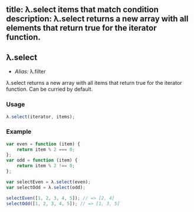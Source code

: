 title: λ.select items that match condition
description: λ.select returns a new array with all elements that return true for the iterator function.
---

## λ.select

- *Alias:* λ.filter

λ.select returns a new array with all items that return true for the iterator function. Can be curried by default.

### Usage

```js
λ.select(iterator, items);
```

### Example

```js
var even = function (item) {
    return item % 2 === 0;
};
var odd = function (item) {
    return item % 2 !== 0;
};

var selectEven = λ.select(even);
var selectOdd = λ.select(odd);

selectEven([1, 2, 3, 4, 5]); // => [2, 4]
selectOdd([1, 2, 3, 4, 5]); // => [1, 3, 5]
```
